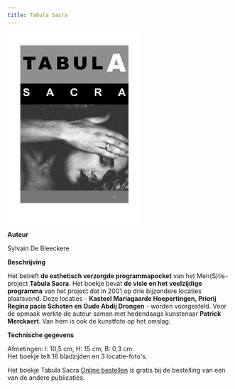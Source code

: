 ```yaml
---
title: Tabula Sacra
---
```




![](./tabula.jpg)

**Auteur**

Sylvain De Bleeckere

**Beschrijving**

Het betreft **de esthetisch verzorgde programmapocket** van het Men(S)tis-project **Tabula Sacra**. Het boekje bevat **de visie en het veelzijdige programma** van het project dat in 2001 op drie bijzondere locaties plaatsvond. Deze locaties - **Kasteel Mariagaarde Hoepertingen, Priorij Regina pacis Schoten en Oude Abdij Drongen** - worden voorgesteld. Voor de opmaak werkte de auteur samen met hedendaags kunstenaar **Patrick Merckaert**. Van hem is ook de kunstfoto op het omslag.

**Technische gegevens**  

Afmetingen: l: 10,5 cm, H: 15 cm, B: 0,3 cm.  
Het boekje telt 16 bladzijden en 3 locatie-foto's.

Het boekje Tabula Sacra [Online bestellen](/shop/) is gratis bij de bestelling van een 
van de andere publicaties.

